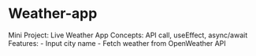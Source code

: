 # Weather-app
Mini Project: Live Weather App  Concepts: API call, useEffect, async/await Features: - Input city name - Fetch weather from OpenWeather API
